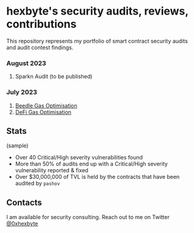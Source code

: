 # hexbyte's security audits, reviews, contributions

This repository represents my portfolio of smart contract security audits and audit contest findings.

### August 2023
1. Sparkn Audit (to be published)

### July 2023

1. [Beedle Gas Optimisation](https://github.com/Cyfrin/2023-07-beedle/issues/45)
2. [DeFi Gas Optimisation](https://github.com/Cyfrin/2023-07-foundry-defi-stablecoin/issues/200)


## Stats
(sample)
- Over 40 Critical/High severity vulnerabilities found
- More than 50% of audits end up with a Critical/High severity vulnerability reported & fixed
- Over $30,000,000 of TVL is held by the contracts that have been audited by `pashov`

## Contacts
I am available for security consulting. Reach out to me on Twitter [@0xhexbyte](https://twitter.com/0xhexbyte)
